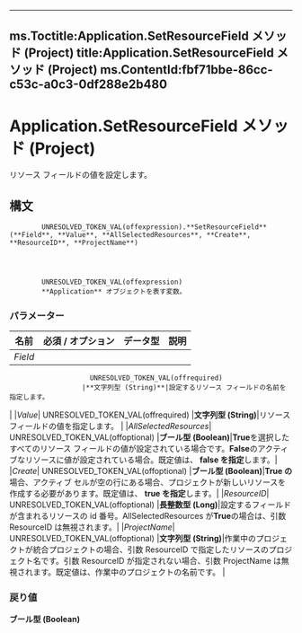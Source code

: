 

---
ms.Toctitle:Application.SetResourceField メソッド (Project)
title:Application.SetResourceField メソッド (Project)
ms.ContentId:fbf71bbe-86cc-c53c-a0c3-0df288e2b480
---
# Application.SetResourceField メソッド (Project)




リソース フィールドの値を設定します。

## 構文

            UNRESOLVED_TOKEN_VAL(offexpression).**SetResourceField**(**Field**, **Value**, **AllSelectedResources**, **Create**, **ResourceID**, **ProjectName**)




            UNRESOLVED_TOKEN_VAL(offexpression)
            **Application** オブジェクトを表す変数。

### パラメーター

|**名前**|**必須 / オプション**|**データ型**|**説明**|
|---|---|---|---|
|*Field*|
                        UNRESOLVED_TOKEN_VAL(offrequired)
                      |**文字列型 (String)**|設定するリソース フィールドの名前を指定します。
|
|*Value*|
                        UNRESOLVED_TOKEN_VAL(offrequired)
                      |**文字列型 (String)**|リソース フィールドの値を指定します。
|
|*AllSelectedResources*|
                        UNRESOLVED_TOKEN_VAL(offoptional)
                      |**ブール型 (Boolean)**|**True**を選択したすべてのリソース フィールドの値が設定されている場合です。**False**のアクティブなリソースに値が設定されている場合。既定値は、 **false を指定**します。|
|*Create*|
                        UNRESOLVED_TOKEN_VAL(offoptional)
                      |**ブール型 (Boolean)**|**True の**場合、アクティブ セルが空の行にある場合、プロジェクトが新しいリソースを作成する必要があります。既定値は、 **true を指定**します。|
|*ResourceID*|
                        UNRESOLVED_TOKEN_VAL(offoptional)
                      |**長整数型 (Long)**|設定するフィールドが含まれるリソースの id 番号。AllSelectedResources が**True**の場合は、引数 ResourceID は無視されます。|
|*ProjectName*|
                        UNRESOLVED_TOKEN_VAL(offoptional)
                      |**文字列型 (String)**|作業中のプロジェクトが統合プロジェクトの場合、引数 ResourceID で指定したリソースのプロジェクト名です。引数 ResourceID が指定されない場合、引数 ProjectName は無視されます。既定値は、作業中のプロジェクトの名前です。
|



### 戻り値
**ブール型 (Boolean)**






